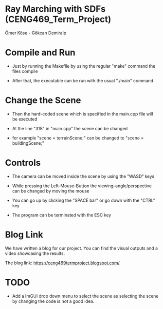 # Ray Marching with SDFs (CENG469_Term_Project)
Ömer Köse - Gökcan Demiralp

# Compile and Run
- Just by running the Makefile by using the regular "make" command the files compile

- After that, the executable can be run with the usual "./main" command

# Change the Scene
- Then the hard-coded scene which is specified in the main.cpp file will be executed

- At the line "318" in "main.cpp" the scene can be changed

- for example "scene = terrainScene;" can be changed to "scene = buildingScene;"

# Controls
- The camera can be moved inside the scene by using the "WASD" keys

- While pressing the Left-Mouse-Button the viewing-angle/perspective can be changed by moving the mouse

- You can go up by clicking the "SPACE bar" or go down with the "CTRL" key

- The program can be terminated with the ESC key

# Blog Link

We have written a blog for our project. You can find the visual outputs and a video showcasing the results. 

The blog link: https://ceng469termproject.blogspot.com/

# TODO
- Add a ImGUI drop down menu to select the scene as selecting the scene by changing the code is not a good idea. 
